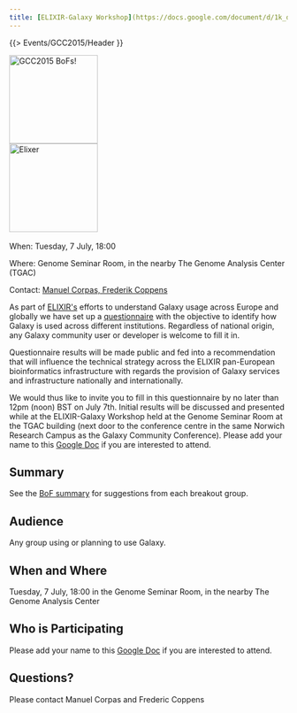 ```yaml
---
title: [ELIXIR-Galaxy Workshop](https://docs.google.com/document/d/1k_d9A4HDTcmjEhYW3FbVeEjcAkembhxupZZN3KQn0NA/edit#heading=h.8fvjaj9oq5oi)
---
```

{{> Events/GCC2015/Header }}

<div class='left'><a href='/src/events/gcc2015/bofs/index.md'><img src="/src/images/logos/GCC2015BoFs300.png" alt="GCC2015 BoFs!" width="160" /></a> <br />
<a href='https://docs.google.com/document/d/1k_d9A4HDTcmjEhYW3FbVeEjcAkembhxupZZN3KQn0NA/edit#heading=h.8fvjaj9oq5oi'><img src="/src/images/logos/ElixirNoTextLogo.png" alt="Elixer" width="160" /></a> &nbsp;&nbsp;&nbsp;
</div>

When: Tuesday, 7 July, 18:00

Where: Genome Seminar Room, in the nearby The Genome Analysis Center (TGAC)

Contact: [Manuel Corpas, Frederik Coppens](https://docs.google.com/document/d/1k_d9A4HDTcmjEhYW3FbVeEjcAkembhxupZZN3KQn0NA/edit#heading=h.8fvjaj9oq5oi)

As part of [ELIXIR's](http://www.elixir-europe.org/) efforts to understand Galaxy usage across Europe and globally we have set up a [questionnaire](https://www.surveymonkey.com/r/Q7WYL2G) with the objective to identify how Galaxy is used across different institutions. Regardless of national origin, any Galaxy community user or developer is welcome to fill it in.

Questionnaire results will be made public and fed into a recommendation that will influence the technical strategy across the ELIXIR pan-European bioinformatics infrastructure with regards the provision of Galaxy services and infrastructure nationally and internationally.

We would thus like to invite you to fill in this questionnaire by no later than 12pm (noon) BST on July 7th. Initial results will be discussed and presented while at the ELIXIR-Galaxy Workshop held at the Genome Seminar Room at the TGAC building (next door to the conference centre in the same Norwich Research Campus as the Galaxy Community Conference). Please add your name to this [Google Doc](https://docs.google.com/document/d/1k_d9A4HDTcmjEhYW3FbVeEjcAkembhxupZZN3KQn0NA/edit#) if you are interested to attend.

## Summary

See the [BoF summary](https://docs.google.com/document/d/1k_d9A4HDTcmjEhYW3FbVeEjcAkembhxupZZN3KQn0NA/edit?usp=sharing) for suggestions from each breakout group.


## Audience

Any group using or planning to use Galaxy.

## When and Where

Tuesday, 7 July, 18:00 in the Genome Seminar Room, in the nearby The Genome Analysis Center 

## Who is Participating

Please add your name to this [Google Doc](https://docs.google.com/document/d/1k_d9A4HDTcmjEhYW3FbVeEjcAkembhxupZZN3KQn0NA/edit#) if you are interested to attend.

## Questions?

Please contact Manuel Corpas and Frederic Coppens
